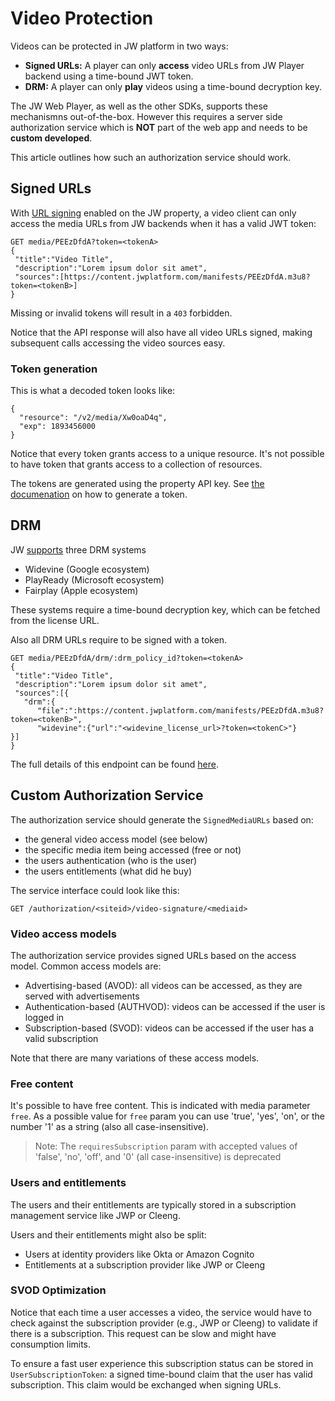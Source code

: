 # Video Protection

Videos can be protected in JW platform in two ways:

- **Signed URLs:** A player can only **access** video URLs from JW Player backend using a time-bound JWT token.
- **DRM:** A player can only **play** videos using a time-bound decryption key.

The JW Web Player, as well as the other SDKs, supports these mechanismns out-of-the-box. However this requires a server side authorization service which is **NOT** part of the web app and needs to be **custom developed**.

This article outlines how such an authorization service should work.

## Signed URLs

With [URL signing](https://support.jwplayer.com/articles/how-to-enable-url-token-signing) enabled on the JW property, a video client can only access the media URLs from JW backends when it has a valid JWT token:

```
GET media/PEEzDfdA?token=<tokenA>
{
 "title":"Video Title",
 "description":"Lorem ipsum dolor sit amet",
 "sources":[https://content.jwplatform.com/manifests/PEEzDfdA.m3u8?token=<tokenB>]
}
```

Missing or invalid tokens will result in a `403` forbidden.

Notice that the API response will also have all video URLs signed, making subsequent calls accessing the video sources easy.

### Token generation

This is what a decoded token looks like:

```
{
  "resource": "/v2/media/Xw0oaD4q",
  "exp": 1893456000
}
```

Notice that every token grants access to a unique resource. It's not possible to have token that grants access to a collection of resources.

The tokens are generated using the property API key. See [the documenation](https://developer.jwplayer.com/jwplayer/docs/protect-your-content-with-signed-urls) on how to generate a token.

## DRM

JW [supports](https://developer.jwplayer.com/jwplayer/docs/enable-drm-with-jw-stream) three DRM systems

- Widevine (Google ecosystem)
- PlayReady (Microsoft ecosystem)
- Fairplay (Apple ecosystem)

These systems require a time-bound decryption key, which can be fetched from the license URL.

Also all DRM URLs require to be signed with a token.

```
GET media/PEEzDfdA/drm/:drm_policy_id?token=<tokenA>
{
 "title":"Video Title",
 "description":"Lorem ipsum dolor sit amet",
 "sources":[{
   "drm":{
      "file":":https://content.jwplatform.com/manifests/PEEzDfdA.m3u8?token=<tokenB>",
      "widevine":{"url":"<widevine_license_url>?token=<tokenC>"}
}]
}
```

The full details of this endpoint can be found [here](https://developer.jwplayer.com/jwplayer/reference/get_v2-media-media-id-drm-policy-id).

## Custom Authorization Service

The authorization service should generate the `SignedMediaURLs` based on:

- the general video access model (see below)
- the specific media item being accessed (free or not)
- the users authentication (who is the user)
- the users entitlements (what did he buy)

The service interface could look like this:

`GET /authorization/<siteid>/video-signature/<mediaid>`

### Video access models

The authorization service provides signed URLs based on the access model. Common access models are:

- Advertising-based (AVOD): all videos can be accessed, as they are served with advertisements
- Authentication-based (AUTHVOD): videos can be accessed if the user is logged in
- Subscription-based (SVOD): videos can be accessed if the user has a valid subscription

Note that there are many variations of these access models.

### Free content

It's possible to have free content. This is indicated with media parameter `free`. As a possible value for `free` param you can use 'true', 'yes', 'on', or the number '1' as a string (also all case-insensitive).

> Note: The `requiresSubscription` param with accepted values of 'false', 'no', 'off', and '0' (all case-insensitive) is deprecated

### Users and entitlements

The users and their entitlements are typically stored in a subscription management service like JWP or Cleeng.

Users and their entitlements might also be split:

- Users at identity providers like Okta or Amazon Cognito
- Entitlements at a subscription provider like JWP or Cleeng

### SVOD Optimization

Notice that each time a user accesses a video, the service would have to check against the subscription provider (e.g., JWP or Cleeng) to validate if there is a subscription. This request can be slow and might have consumption limits.

To ensure a fast user experience this subscription status can be stored in `UserSubscriptionToken`: a signed time-bound claim that the user has valid subscription. This claim would be exchanged when signing URLs.
